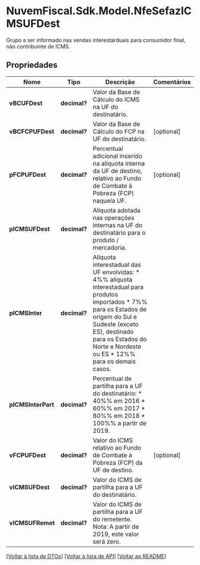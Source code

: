 # NuvemFiscal.Sdk.Model.NfeSefazICMSUFDest
Grupo a ser informado nas vendas interestarduais para consumidor final, não contribuinte de ICMS.

## Propriedades

Nome | Tipo | Descrição | Comentários
------------ | ------------- | ------------- | -------------
**vBCUFDest** | **decimal?** | Valor da Base de Cálculo do ICMS na UF do destinatário. | 
**vBCFCPUFDest** | **decimal?** | Valor da Base de Cálculo do FCP na UF do destinatário. | [optional] 
**pFCPUFDest** | **decimal?** | Percentual adicional inserido na alíquota interna da UF de destino, relativo ao Fundo de Combate à Pobreza (FCP) naquela UF. | [optional] 
**pICMSUFDest** | **decimal?** | Alíquota adotada nas operações internas na UF do destinatário para o produto / mercadoria. | 
**pICMSInter** | **decimal?** | Alíquota interestadual das UF envolvidas:  * 4%% alíquota interestadual para produtos importados  * 7%% para os Estados de origem do Sul e Sudeste (exceto ES), destinado para os Estados do Norte e Nordeste  ou ES  * 12%% para os demais casos. | 
**pICMSInterPart** | **decimal?** | Percentual de partilha para a UF do destinatário:  * 40%% em 2016  * 60%% em 2017  * 80%% em 2018  * 100%% a partir de 2019. | 
**vFCPUFDest** | **decimal?** | Valor do ICMS relativo ao Fundo de Combate à Pobreza (FCP) da UF de destino. | [optional] 
**vICMSUFDest** | **decimal?** | Valor do ICMS de partilha para a UF do destinatário. | 
**vICMSUFRemet** | **decimal?** | Valor do ICMS de partilha para a UF do remetente. Nota: A partir de 2019, este valor será zero. | 

[[Voltar à lista de DTOs]](../README.md#documentation-for-models) [[Voltar à lista de API]](../README.md#documentation-for-api-endpoints) [[Voltar ao README]](../README.md)

